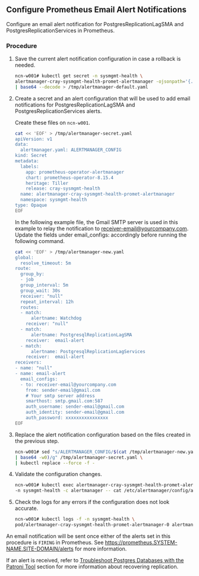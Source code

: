 ## Configure Prometheus Email Alert Notifications

Configure an email alert notification for PostgresReplicationLagSMA and PostgresReplicationServices in Prometheus.

### Procedure

1.  Save the current alert notification configuration in case a rollback is needed.

    ```bash
    ncn-w001# kubectl get secret -n sysmgmt-health \
    alertmanager-cray-sysmgmt-health-promet-alertmanager -ojsonpath='{.data.alertmanager.yaml}' \
    | base64 --decode > /tmp/alertmanager-default.yaml
    ```

2.  Create a secret and an alert configuration that will be used to add email notifications for PostgresReplicationLagSMA and PostgresReplicationServices alerts.

    Create these files on `ncn-w001`.

    ```bash
    cat << 'EOF' > /tmp/alertmanager-secret.yaml
    apiVersion: v1
    data:
      alertmanager.yaml: ALERTMANAGER_CONFIG
    kind: Secret
    metadata:
      labels:
        app: prometheus-operator-alertmanager
        chart: prometheus-operator-8.15.4
        heritage: Tiller
        release: cray-sysmgmt-health
      name: alertmanager-cray-sysmgmt-health-promet-alertmanager
      namespace: sysmgmt-health
    type: Opaque
    EOF
    ```

    In the following example file, the Gmail SMTP server is used in this example to relay the notification to receiver-email@yourcompany.com. Update the fields under email\_configs: accordingly before running the following command.

    ```bash
    cat << 'EOF' > /tmp/alertmanager-new.yaml
    global:
      resolve_timeout: 5m
    route:
      group_by:
      - job
      group_interval: 5m
      group_wait: 30s
      receiver: "null"
      repeat_interval: 12h
      routes:
      - match:
          alertname: Watchdog
        receiver: "null"
      - match: 
          alertname: PostgresqlReplicationLagSMA
        receiver:  email-alert
      - match:
          alertname: PostgresqlReplicationLagServices
        receiver:  email-alert
    receivers:
    - name: "null"
    - name: email-alert
      email_configs:
      - to: receiver-email@yourcompany.com
        from: sender-email@gmail.com
        # Your smtp server address
        smarthost: smtp.gmail.com:587
        auth_username: sender-email@gmail.com
        auth_identity: sender-email@gmail.com
        auth_password: xxxxxxxxxxxxxxxx
    EOF
    ```

3.  Replace the alert notification configuration based on the files created in the previous step.

    ```bash
    ncn-w001# sed "s/ALERTMANAGER_CONFIG/$(cat /tmp/alertmanager-new.yaml \
    | base64 -w0)/g" /tmp/alertmanager-secret.yaml \
    | kubectl replace --force -f -
    ```

4.  Validate the configuration changes.

    ```bash
    ncn-w001# kubectl exec alertmanager-cray-sysmgmt-health-promet-alertmanager-0 \
    -n sysmgmt-health -c alertmanager -- cat /etc/alertmanager/config/alertmanager.yaml
    ```

5.  Check the logs for any errors if the configuration does not look accurate.

    ```bash
    ncn-w001# kubectl logs -f -n sysmgmt-health \
    pod/alertmanager-cray-sysmgmt-health-promet-alertmanager-0 alertmanager
    ```

An email notification will be sent once either of the alerts set in this procedure is `FIRING` in Prometheus. See https://prometheus.SYSTEM-NAME.SITE-DOMAIN/alerts for more information.

If an alert is received, refer to [Troubleshoot Postgres Databases with the Patroni Tool](../kubernetes/Troubleshoot_Postgres_Databases_with_the_Patroni_Tool.md) section for more information about recovering replication.


